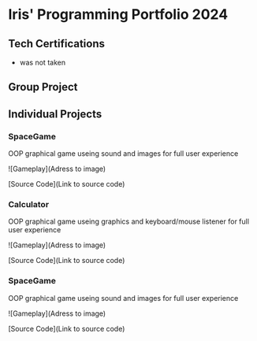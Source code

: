 # Iris' Programming Portfolio 2024

## Tech Certifications
* was not taken

## Group Project

## Individual Projects

### SpaceGame

OOP graphical game useing sound and images for  full user experience

![Gameplay](Adress to image)

[Source Code](Link to source code)

### Calculator

OOP graphical game useing graphics and keyboard/mouse listener for full user experience

![Gameplay](Adress to image)

[Source Code](Link to source code)

### SpaceGame

OOP graphical game useing sound and images for  full user experience

![Gameplay](Adress to image)

[Source Code](Link to source code)

